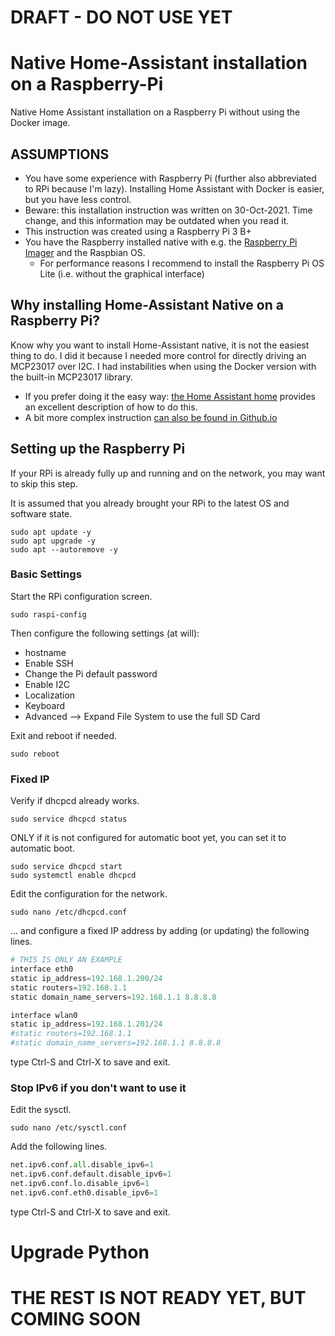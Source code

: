 # DRAFT - DO NOT USE YET

# Native Home-Assistant installation on a Raspberry-Pi
Native Home Assistant installation on a Raspberry Pi without using the Docker image.

## ASSUMPTIONS

* You have some experience with Raspberry Pi (further also abbreviated to RPi because I'm lazy). Installing Home Assistant with Docker is easier, but you have less control.
* Beware: this installation instruction was written on 30-Oct-2021. Time change, and this information may be outdated when you read it.
* This instruction was created using a Raspberry Pi 3 B+
* You have the Raspberry installed native with e.g. the [Raspberry Pi Imager](https://www.raspberrypi.com/software/) and the Raspbian OS. 
  * For performance reasons I recommend to install the Raspberry Pi OS Lite (i.e. without the graphical interface)

## Why installing Home-Assistant Native on a Raspberry Pi?

Know why you want to install Home-Assistant native, it is not the easiest thing to do. I did it because I needed more control for directly driving an MCP23017 over I2C. I had instabilities when using the Docker version with the built-in MCP23017 library.
* If you prefer doing it the easy way: [the Home Assistant home](https://www.home-assistant.io/installation "The one and only Home Assistant") provides an excellent description of how to do this.
* A bit more complex instruction [can also be found in Github.io](https://sensorsiot.github.io/IOTstack/Containers/Home-Assistant/)

## Setting up the Raspberry Pi

If your RPi is already fully up and running and on the network, you may want to skip this step.

It is assumed that you already brought your RPi to the latest OS and software state.

```
sudo apt update -y
sudo apt upgrade -y
sudo apt --autoremove -y
```

### Basic Settings

Start the RPi configuration screen.

```
sudo raspi-config
```

Then configure the following settings (at will):
* hostname
* Enable SSH
* Change the Pi default password
* Enable I2C
* Localization
* Keyboard
* Advanced --> Expand File System to use the full SD Card

Exit and reboot if needed.

```
sudo reboot
```

### Fixed IP

Verify if dhcpcd already works.

```
sudo service dhcpcd status
```

ONLY if it is not configured for automatic boot yet, you can set it to automatic boot.

```
sudo service dhcpcd start
sudo systemctl enable dhcpcd
```

Edit the configuration for the network.

```
sudo nano /etc/dhcpcd.conf
```

... and configure a fixed IP address by adding (or updating) the following lines.

```python
# THIS IS ONLY AN EXAMPLE
interface eth0
static ip_address=192.168.1.200/24
static routers=192.168.1.1
static domain_name_servers=192.168.1.1 8.8.8.8

interface wlan0
static ip_address=192.168.1.201/24
#static routers=192.168.1.1
#static domain_name_servers=192.168.1.1 8.8.8.8
```

type Ctrl-S and Ctrl-X to save and exit.

### Stop IPv6 if you don't want to use it

Edit the sysctl.

```
sudo nano /etc/sysctl.conf
```

Add the following lines.

```python
net.ipv6.conf.all.disable_ipv6=1
net.ipv6.conf.default.disable_ipv6=1
net.ipv6.conf.lo.disable_ipv6=1
net.ipv6.conf.eth0.disable_ipv6=1
```

type Ctrl-S and Ctrl-X to save and exit.

# Upgrade Python



# THE REST IS NOT READY YET, BUT COMING SOON


